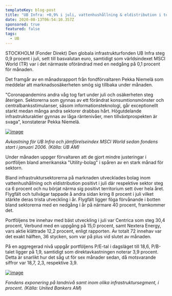 ```yaml
---
templateKey: blog-post
title: "UB Infra: +0,9% i juli, vattenhushållning & eldistribution i topp"
date: 2020-08-13T06:54:10.357Z
sponsored: true
featured: false
tags:
  - UB
---
```

<!--StartFragment-->

STOCKHOLM (Fonder Direkt) Den globala infrastrukturfonden UB Infra steg 0,9 procent i juli, sett till basvalutan euro, samtidigt som världsindexet MSCI World (TR) var i det närmaste oförändrad med en nedgång på 0,1 procent för månaden.

Det framgår av en månadsrapport från fondförvaltaren Pekka Niemelä som meddelar att marknadsosäkerheten smög sig tillbaka under månaden.

"Coronapandemins andra våg tog fart under juli och osäkerheten steg återigen. Sektorerna som gynnas av ett förändrat konsumtionsmönster och centralbanksstimulanser, såsom informationsteknologi, går exceptionellt starkt medan många andra sektorer drabbas hårt. Högutdelande infrastrukturaktier gynnas av låga räntenivåer, men tillväxtprospekten är svaga", konstaterar Pekka Niemelä.

[![image](https://i.direkt.se/200813/587858601.png)](https://i.direkt.se/200813/587858601.png)

*Avkastning för UB Infra och jämförelseindex MSCI World sedan fondens start i januari 2006. (Källa: UB AM)*

Under månaden uppger förvaltaren att de gjort mindre justeringar i portföljen bland amerikanska "Utility-bolag" i spåren av en stark månad för sektorn.

Bland infrastruktursektorerna på marknaden utvecklades bolag inom vattenhushållning och eldistribution positivt i juli där respektive sektor steg ca 6 procent och nu börjat närma sig positivt territorium sett över hela året. Flygfält och tullvägar tappade å andra sidan kring 8 procent i juli vilket stärkte deras trista utveckling i år. Flygfält ligger föga förvånande i botten bland sektorerna med en nedgång i år på närmare 40 procent, framkommer det.

Portföljens tre innehav med bäst utveckling i juli var Centrica som steg 30,4 procent, Verbund med en uppgång på 15,0 procent, samt Nextera Energy, vars aktie klättrade 12,2 procent, enligt rapporten. Av totalt 72 innehav var det exakt hälften, 36 stycken, som var på plus vid slutet av månaden.

På en aggregerad nivå uppgår portföljens P/E-tal i dagsläget till 18,6, P/B-talet ligger på 1,9, samtidigt som direktavkastningen noterar 3,9 procent. Detta är snarlikt hur det såg ut för sex månader sedan, då motsvarande siffror var 18,7, 2,3, respektive 3,9.

[![image](https://i.direkt.se/200813/587858602.png)](https://i.direkt.se/200813/587858602.png)

*Fondens exponering på landnivå samt inom olika infrastruktursegment, i procent. (Källa: United Bankers AM*)

<!--EndFragment-->